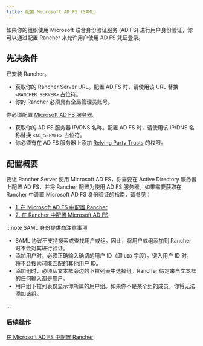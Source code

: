 ```yaml
---
title: 配置 Microsoft AD FS (SAML)
---
```


如果你的组织使用 Microsoft 联合身份验证服务 (AD FS) 进行用户身份验证，你可以通过配置 Rancher 来允许用户使用 AD FS 凭证登录。

## 先决条件

已安装 Rancher。

- 获取你的 Rancher Server URL。配置 AD FS 时，请使用该 URL 替换 `<RANCHER_SERVER>` 占位符。
- 你的 Rancher 必须具有全局管理员账号。

你必须配置 [Microsoft AD FS 服务器](https://docs.microsoft.com/en-us/windows-server/identity/active-directory-federation-services)。

- 获取你的 AD FS 服务器 IP/DNS 名称。配置 AD FS 时，请使用该 IP/DNS 名称替换 `<AD_SERVER>` 占位符。
- 你必须有在 AD FS 服务器上添加 [Relying Party Trusts](https://docs.microsoft.com/en-us/windows-server/identity/ad-fs/operations/create-a-relying-party-trust) 的权限。

## 配置概要

要让 Rancher Server 使用 Microsoft AD FS，你需要在 Active Directory 服务器上配置 AD FS，并将 Rancher 配置为使用 AD FS 服务器。如果需要获取在 Rancher 中设置 Microsoft AD FS 身份验证的指南，请参见：

- [1. 在 Microsoft AD FS 中配置 Rancher](../how-to-guides/advanced-user-guides/authentication-permissions-and-global-configuration/about-authentication/configure-microsoft-ad-federation-service-saml/configure-ms-adfs-for-rancher.md)
- [2. 在 Rancher 中配置 Microsoft AD FS](../how-to-guides/advanced-user-guides/authentication-permissions-and-global-configuration/about-authentication/configure-microsoft-ad-federation-service-saml/configure-rancher-for-ms-adfs.md)

:::note SAML 身份提供商注意事项

- SAML 协议不支持搜索或查找用户或组。因此，将用户或组添加到 Rancher 时不会对其进行验证。
- 添加用户时，必须正确输入确切的用户 ID（即 `UID` 字段）。键入用户 ID 时，将不会搜索可能匹配的其他用户 ID。
- 添加组时，必须从文本框旁边的下拉列表中选择组。Rancher 假定来自文本框的任何输入都是用户。
- 用户组下拉列表仅显示你所属的用户组。如果你不是某个组的成员，你将无法添加该组。

:::


### 后续操作

[在 Microsoft AD FS 中配置 Rancher](../how-to-guides/advanced-user-guides/authentication-permissions-and-global-configuration/about-authentication/configure-microsoft-ad-federation-service-saml/configure-ms-adfs-for-rancher.md)
